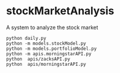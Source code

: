 # stockMarketAnalysis
A system to analyze the stock market



```
python daily.py
python -m models.stockModel.py
python -m models.portfolioModel.py
python -m apis.morningstarAPI.py
python  apis/zacksAPI.py
python  apis/morningstarAPI.py
```